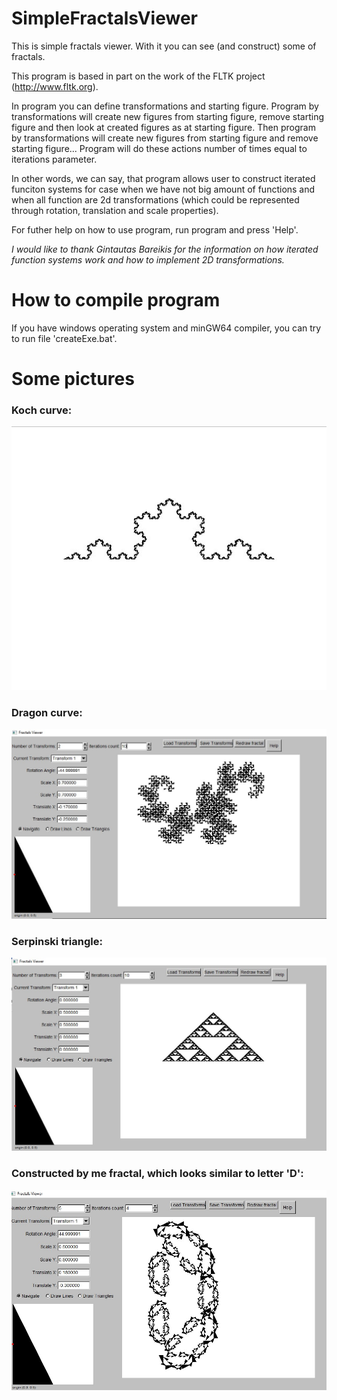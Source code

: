 # SimpleFractalsViewer
This is simple fractals viewer. With it you can see (and construct) some of fractals.

This program is based in part on the work of the FLTK project (http://www.fltk.org).

In program you can define transformations and starting figure.
Program by transformations will create new figures from starting figure, remove starting figure and then look at created figures as at starting figure. Then program by transformations will create new figures from starting figure and remove starting figure...
Program will do these actions number of times equal to iterations parameter.

In other words, we can say, that program allows user to construct iterated funciton systems for case when we have not big amount of functions and when all function are 2d transformations (which could be represented through rotation, translation and scale properties).

For futher help on how to use program, run program and press 'Help'.

_I would like to thank Gintautas Bareikis for the information on how iterated function systems work and how to implement 2D transformations._

# How to compile program
If you have windows operating system and minGW64 compiler, you can try to run file 'createExe.bat'.

# Some pictures
### Koch curve:

![picture](result.jpg)

### Dragon curve:

![picture 2](result2.jpg)

### Serpinski triangle:
![picture 3](result3.jpg)

### Constructed by me fractal, which looks similar to letter 'D':
![picture 4](result4.jpg)
